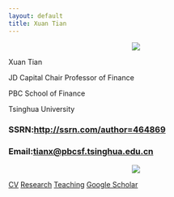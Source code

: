 ```yaml
---
layout: default
title: Xuan Tian
---
```


<p align="center">
  <img src="{{ site.baseurl }}/assets/img/homehdr.jpg" />
</p>
  <p class="myh2">Xuan Tian</p>
  <p class="myh2">JD Capital Chair Professor of Finance</p>
  <p class="myh2">PBC School of Finance</p>
  <p class="myh2">Tsinghua University</p>
  <h3 class="myh3">SSRN:<a href="http://ssrn.com/author=464869">http://ssrn.com/author=464869</a></h3>
  <h3 class="myh3">Email:<a href="mailto:tianx@pbcsf.tsinghua.edu.cn">tianx@pbcsf.tsinghua.edu.cn</a></h3>
<p align="center">
  <img src="{{ site.baseurl }}/assets/img/figure.jpg" />
</p>

  <p class="myh2">
    <a href="{{ site.baseurl }}/assets/pdf/CV_XuanTian.pdf">CV</a>
    <a href="{{ site.baseurl }}/research.html">Research</a>
    <a href="{{ site.baseurl }}/teaching.html">Teaching</a>
    <a href="http://scholar.google.com/citations?user=zcTvdvwAAAAJ&hl=en">Google Scholar</a>
  </p>

